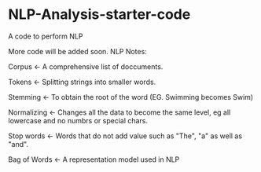 # NLP-Analysis-starter-code
A code to perform NLP 

More code will be added soon.
NLP Notes: 

Corpus <- A comprehensive list of doccuments.

Tokens <- Splitting strings into smaller words.

Stemming <- To obtain the root of the word (EG. Swimming becomes Swim)

Normalizing <- Changes all the data to become the same level, eg all lowercase and no numbrs or special chars.

Stop words <- Words that do not add value such as "The", "a" as well as "and".

Bag of Words <- A representation model used in NLP
